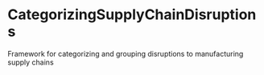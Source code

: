 # CategorizingSupplyChainDisruptions
Framework for categorizing and grouping disruptions to manufacturing supply chains
